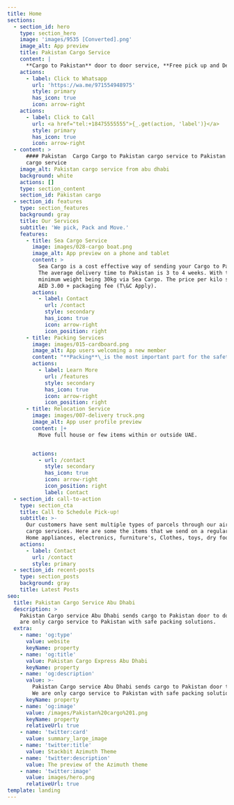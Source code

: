 ```yaml
---
title: Home
sections:
  - section_id: hero
    type: section_hero
    image: 'images/9535 [Converted].png'
    image_alt: App preview
    title: Pakistan Cargo Service
    content: |
      **Cargo to Pakistan** door to door service, **Free pick up and Delivery**
    actions:
      - label: Click to Whatsapp
        url: 'https://wa.me/971554948975'
        style: primary
        has_icon: true
        icon: arrow-right
    actions:
      - label: Click to Call
        url: <a href="tel:+18475555555">{_.get(action, 'label')}</a>
        style: primary
        has_icon: true
        icon: arrow-right
  - content: >
      #### Pakistan  Cargo Cargo to Pakistan cargo service to Pakistan Pakistan
      cargo service
    image_alt: Pakistan cargo service from abu dhabi
    background: white
    actions: []
    type: section_content
    section_id: Pakistan cargo
  - section_id: features
    type: section_features
    background: gray
    title: Our Services
    subtitle: 'We pick, Pack and Move.'
    features:
      - title: Sea Cargo Service
        image: images/028-cargo boat.png
        image_alt: App preview on a phone and tablet
        content: >
          Sea Cargo is a cost effective way of sending your Cargo to Pakistan.
          The average delivery time to Pakistan is 3 to 4 weeks. With the
          minimum weight being 30kg via Sea Cargo. The price per kilo starts at
          AED 3.00 + packaging fee (T\&C Apply).
        actions:
          - label: Contact
            url: /contact
            style: secondary
            has_icon: true
            icon: arrow-right
            icon_position: right
      - title: Packing Services
        image: images/015-cardboard.png
        image_alt: App users welcoming a new member
        content: "**Packing**\_is the most important part for the safety of cargo items. Our professional team can pack\_**Furniture**,\_**Electronics**,\_**Applainces**,\_**Boxes**\_and all different types of items to make sure it is Safe to ship. (T\\&C Apply).\n\n"
        actions:
          - label: Learn More
            url: /features
            style: secondary
            has_icon: true
            icon: arrow-right
            icon_position: right
      - title: Relocation Service
        image: images/007-delivery truck.png
        image_alt: App user profile preview
        content: |+
          Move full house or few items within or outside UAE.


        actions:
          - url: /contact
            style: secondary
            has_icon: true
            icon: arrow-right
            icon_position: right
            label: Contact
  - section_id: call-to-action
    type: section_cta
    title: Call to Schedule Pick-up!
    subtitle: >-
      Our customers have sent multiple types of parcels through our air and sea
      cargo services. Here are some the items that we send on a regular basis:
      Home appliances, electronics, furniture's, Clothes, toys, dry food etc!
    actions:
      - label: Contact
        url: /contact
        style: primary
  - section_id: recent-posts
    type: section_posts
    background: gray
    title: Latest Posts
seo:
  title: Pakistan Cargo Service Abu Dhabi
  description: >
    Pakistan Cargo service Abu Dhabi sends cargo to Pakistan door to door. We
    are only cargo service to Pakistan with safe packing solutions.
  extra:
    - name: 'og:type'
      value: website
      keyName: property
    - name: 'og:title'
      value: Pakistan Cargo Express Abu Dhabi
      keyName: property
    - name: 'og:description'
      value: >-
        Pakistan Cargo service Abu Dhabi sends cargo to Pakistan door to door.
        We are only cargo service to Pakistan with safe packing solutions.
      keyName: property
    - name: 'og:image'
      value: /images/Pakistan%20cargo%201.png
      keyName: property
      relativeUrl: true
    - name: 'twitter:card'
      value: summary_large_image
    - name: 'twitter:title'
      value: Stackbit Azimuth Theme
    - name: 'twitter:description'
      value: The preview of the Azimuth theme
    - name: 'twitter:image'
      value: images/hero.png
      relativeUrl: true
template: landing
---
```

